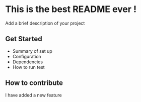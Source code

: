 # This is the best README ever !

Add a brief description of your project

## Get Started

* Summary of set up
* Configuration
* Dependencies
* How to run test

## How to contribute
I have added a new feature
